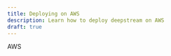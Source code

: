 ```yaml
---
title: Deploying on AWS
description: Learn how to deploy deepstream on AWS
draft: true
---
```


AWS